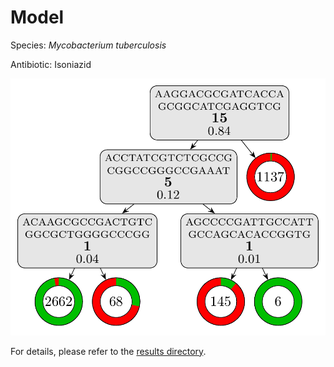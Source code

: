 
# Model

Species: *Mycobacterium tuberculosis*

Antibiotic: Isoniazid

<a href="./model.pdf"><img src="./model.png" /></a>

For details, please refer to the [results directory](../../../../../results/cart_b/mycobacterium%20tuberculosis/isoniazid/repeat_4/).

